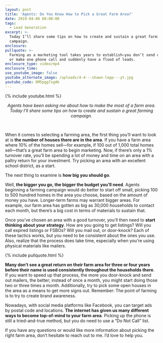 ```yaml
---
layout: post
title: 'Agents: Do You Know How to Pick a Great Farm Area?'
date: 2019-04-08 00:00:00
tags:
  - Lead Generation
excerpt: >-
  Today I’ll share some tips on how to create and sustain a great farming
  campaign.
enclosure:
pullquote: >-
  Farming as a marketing tool takes years to establish—you don’t send one flyer
  or make one phone call and suddenly have a flood of leads.
enclosure_type: video/mp4
enclosure_time:
use_youtube_image: false
youtube_alternate_image: /uploads/4-4---shawn-lepp---yt.jpg
youtube_code: OM5pgg7zgAk
---
```


{% include youtube.html %}

<center><em>Agents have been asking me about how to make the most of a farm area. Today I&rsquo;ll share some tips on how to create and sustain a great farming campaign.</em></center>

 

When it comes to selecting a farming area, the first thing you’ll want to look at is **the number of houses there are in the area**. If you have a farm area where 10% of the homes sell—for example, if 100 out of 1,000 total homes sell—that’s a great farm area to begin marketing. Now, if there’s only a 1% turnover rate, you’ll be spending a lot of money and time on an area with a paltry return for your investment. Try picking an area with an excellent school district, as a start.

The next thing to examine is **how big you should go**.

Well, **the bigger you go, the bigger the budget you’ll need**. Agents beginning a farming campaign would do better to start off small, picking 100 to 500 hundred homes in the area you choose, based on the amount of money you have. Longer-term farms may warrant bigger areas. For example, our farm area has gotten as big as 30,000 households to contact each month, but there’s a big cost in terms of materials to sustain that.

Once you’ve chosen an area with a good turnover, you’ll then need to **start thinking about your strategy**. How are you going to get listings? Will you call expired listings or FSBOs? Will you mail out, or door-knock? Each of these tactics works, but you need to be consistent about the ones you use. Also, realize that the process does take time, especially when you’re using physical materials like mailers.

{% include pullquote.html %}

**Many don’t see a great return on their farm area for three or four years before their name is used consistently throughout the households there**. If you want to speed up that process, the more you door-knock and send out mailers, the better; instead of once a month, you might start doing those two or three times a month. Additionally, try to pick some open houses in the area as a means to get more signs out. Remember: The point of farming is to try to create brand awareness.

Nowadays, with social media platforms like Facebook, you can target ads by postal code and locations. **The internet has given us many different ways to become top-of-mind to your farm area**. Picking up the phone is still a tried-and-true method, but you do need to use a “Do Not Call” list.

If you have any questions or would like more information about picking the right farm area, don’t hesitate to reach out to me. I’d love to help you.